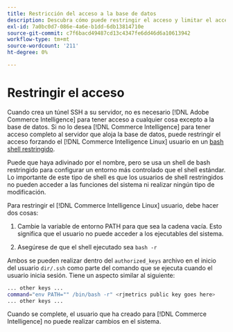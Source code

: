 ```yaml
---
title: Restricción del acceso a la base de datos
description: Descubra cómo puede restringir el acceso y limitar el acceso al servidor que aloja la base de datos.
exl-id: 7a0bc0d7-086e-4a6e-b1dd-6db13814710e
source-git-commit: c7f6bacd49487cd13c4347fe6dd46d6a10613942
workflow-type: tm+mt
source-wordcount: '211'
ht-degree: 0%

---
```


# Restringir el acceso

Cuando crea un túnel SSH a su servidor, no es necesario [!DNL Adobe Commerce Intelligence] para tener acceso a cualquier cosa excepto a la base de datos. Si no lo desea [!DNL Commerce Intelligence] para tener acceso completo al servidor que aloja la base de datos, puede restringir el acceso forzando el [!DNL Commerce Intelligence Linux] usuario en un [bash shell restringido](https://www.gnu.org/software/bash/manual/html_node/The-Restricted-Shell.html).

Puede que haya adivinado por el nombre, pero se usa un shell de bash restringido para configurar un entorno más controlado que el shell estándar. Lo importante de este tipo de shell es que los usuarios de shell restringidos no pueden acceder a las funciones del sistema ni realizar ningún tipo de modificación.

Para restringir el [!DNL Commerce Intelligence Linux] usuario, debe hacer dos cosas:

1. Cambie la variable de entorno PATH para que sea la cadena vacía. Esto significa que el usuario no puede acceder a los ejecutables del sistema.

1. Asegúrese de que el shell ejecutado sea `bash -r`

Ambos se pueden realizar dentro del `authorized_keys` archivo en el inicio del usuario `dir/.ssh` como parte del comando que se ejecuta cuando el usuario inicia sesión. Tiene un aspecto similar al siguiente:

```bash
... other keys ...
command="env PATH="" /bin/bash -r" <rjmetrics public key goes here>
... other keys ...
```

Cuando se complete, el usuario que ha creado para [!DNL Commerce Intelligence] no puede realizar cambios en el sistema.
